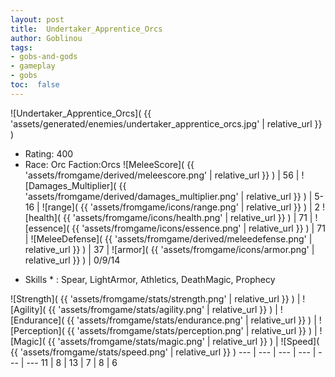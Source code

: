 ```yaml
---
layout: post
title:  Undertaker_Apprentice_Orcs
author: Goblinou
tags:
- gobs-and-gods
- gameplay
- gobs
toc:  false
---
```


![Undertaker_Apprentice_Orcs]( {{ 'assets/generated/enemies/undertaker_apprentice_orcs.jpg' | relative_url }} )
- Rating: 400
- Race: Orc  Faction:Orcs
![MeleeScore]( {{ 'assets/fromgame/derived/meleescore.png' | relative_url }} ) | 56 | ![Damages_Multiplier]( {{ 'assets/fromgame/derived/damages_multiplier.png' | relative_url }} ) | 5-16 | ![range]( {{ 'assets/fromgame/icons/range.png' | relative_url }} ) | 2
![health]( {{ 'assets/fromgame/icons/health.png' | relative_url }} ) | 71 | ![essence]( {{ 'assets/fromgame/icons/essence.png' | relative_url }} ) | 71 | ![MeleeDefense]( {{ 'assets/fromgame/derived/meleedefense.png' | relative_url }} ) | 37 | ![armor]( {{ 'assets/fromgame/icons/armor.png' | relative_url }} ) | 0/9/14
* Skills * : Spear, LightArmor, Athletics, DeathMagic, Prophecy

![Strength]( {{ 'assets/fromgame/stats/strength.png' | relative_url }} ) | ![Agility]( {{ 'assets/fromgame/stats/agility.png' | relative_url }} ) | ![Endurance]( {{ 'assets/fromgame/stats/endurance.png' | relative_url }} ) | ![Perception]( {{ 'assets/fromgame/stats/perception.png' | relative_url }} ) | ![Magic]( {{ 'assets/fromgame/stats/magic.png' | relative_url }} ) | ![Speed]( {{ 'assets/fromgame/stats/speed.png' | relative_url }} )
--- | --- | --- | --- | --- | ---
11 | 8 | 13 | 7 | 8 | 6
